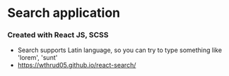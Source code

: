 # Search application
### Created with React JS, SCSS
- Search supports Latin language, so you can try to type something like 'lorem', 'sunt' 
- https://wthrud05.github.io/react-search/
